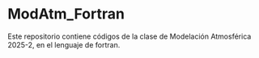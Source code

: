 # ModAtm_Fortran
Este repositorio contiene códigos de la clase de Modelación Atmosférica 2025-2, en el lenguaje de fortran.
